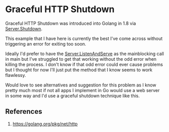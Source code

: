 # Graceful HTTP Shutdown

Graceful HTTP Shutdown was introduced into Golang in 1.8 via [Server.Shutdown](https://golang.org/pkg/net/http/#Server.Shutdown).

This example that I have here is currently the best I've come across without triggering an error for exiting too soon. 

Ideally I'd prefer to have the [Server.ListenAndServe](https://golang.org/pkg/net/http/#Server.ListenAndServe) as the mainblocking call in main but I've struggled to get that working without the odd error when killing the process. I don't know if that odd error could ever cause problems but I thought for now I'll just put the method that I know seems to work flawlessy. 

Would love to see alternatives and suggestion for this problem as I know pretty much most if not all apps I implement in Go would use a web server in some way and I'd use a graceful shutdown technique like this. 

## References

1. https://golang.org/pkg/net/http